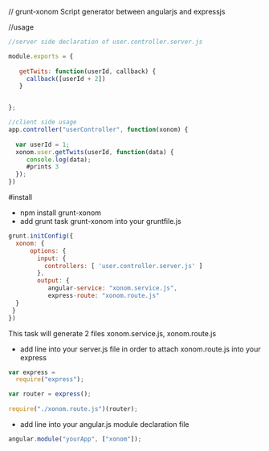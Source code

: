 // grunt-xonom
Script generator between angularjs and expressjs 

//usage


```Javascript
//server side declaration of user.controller.server.js

module.exports = {
 
   getTwits: function(userId, callback) {
     callback([userId + 2])
   }


};

```

```Javascript
//client side usage
app.controller("userController", function(xonom) {
  
  var userId = 1;
  xonom.user.getTwits(userId, function(data) {
     console.log(data);
     #prints 3
  });
})
```


#install
* npm install grunt-xonom
* add grunt task grunt-xonom into your gruntfile.js
```Javascript
grunt.initConfig({
  xonom: {
      options: {
        input: {
          controllers: [ 'user.controller.server.js' ]
        },
        output: {
           angular-service: "xonom.service.js",
           express-route: "xonom.route.js"
  }
 }
})
```
This task will generate 2 files xonom.service.js, xonom.route.js

* add line into your server.js file in order to attach xonom.route.js into your express

```Javascript
var express = 
  require("express");

var router = express();
  
require("./xonom.route.js")(router);
```

* add line into your angular.js module declaration file

```Javascript
angular.module("yourApp", ["xonom"]);
```
